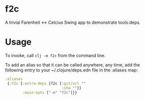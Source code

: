 # f2c
A trivial Farenheit <-> Celcius Swing app to demonstrate tools.deps.

# Usage
To invoke, call `clj -m f2c` from the command line.

To add an alias so that it can be called anywhere, any time, add the following entry to your ~/.clojure/deps.edn file in the :aliases map:
```clojure
:aliases
 {:f2c {:extra-deps {f2c {:git/url ""
                          :sha ""}}
        :main-opts ["-m" "f2c"]}}
```
